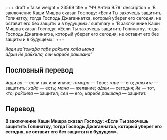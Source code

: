 +++
draft = false
weight = 23569
title = 'ЧЧ Антйа 9.79'
description = 'В заключение Каши Мишра сказал Господу: «Если Ты захочешь защитить Гопинатху, тогда Господь Джаганнатха, который уберег его сегодня, не оставит его без защиты и в будущем».'
summary = 'В заключение Каши Мишра сказал Господу: «Если Ты захочешь защитить Гопинатху, тогда Господь Джаганнатха, который уберег его сегодня, не оставит его без защиты и в будущем».'
+++

_йади ва̄ тома̄ра та̄ре ра̄кхите хайа мана  
а̄джи йе ра̄кхила, сеи карибе ракшан̣а”_

## Пословный перевод

_йади_ _ва̄_ — если так или иначе; _тома̄ра_ — Твое; _та̄ре_ — его; _ра̄кхите_ — защитить; _хайа_ — есть; _мана_ — желание; _а̄джи_ — сегодня; _йе_ — тот, кто; _ра̄кхила_ — защитил; _сеи_ — его; _карибе_ _ракшан̣а_ — защитит.

## Перевод

**В заключение Каши Мишра сказал Господу: «Если Ты захочешь защитить Гопинатху, тогда Господь Джаганнатха, который уберег его сегодня, не оставит его без защиты и в будущем».**
